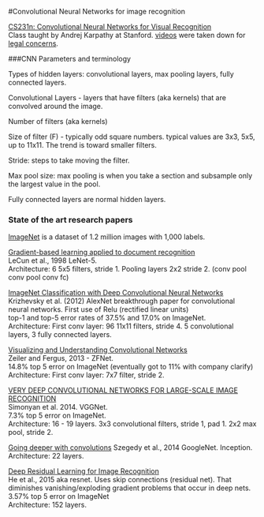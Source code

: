 #Convolutional Neural Networks for image recognition

[CS231n: Convolutional Neural Networks for Visual Recognition](http://cs231n.stanford.edu/syllabus.html)   
Class taught by Andrej Karpathy at Stanford. [videos](https://www.youtube.com/playlist?list=PLLvH2FwAQhnpj1WEB-jHmPuUeQ8mX-XXG) were taken down for [legal concerns](https://twitter.com/karpathy/status/727618058471112704?lang=en).   

###CNN Parameters and terminology

Types of hidden layers: convolutional layers, max pooling layers, fully connected layers.  

Convolutional Layers - layers that have filters (aka kernels) that are convolved around the image.  

Number of filters (aka kernels)

Size of filter (F) - typically odd square numbers. typical values are 3x3, 5x5, up to 11x11. The trend is toward smaller filters.  

Stride: steps to take moving the filter.

Max pool size: max pooling is when you take a section and subsample only the largest value in the pool.

Fully connected layers are normal hidden layers.  

### State of the art research papers
[ImageNet](http://www.image-net.org/) is a dataset of 1.2 million images with 1,000 labels.  

[Gradient-based learning applied to document recognition](http://yann.lecun.com/exdb/publis/pdf/lecun-98.pdf)  
LeCun et al., 1998 LeNet-5.  
Architecture: 6 5x5 filters, stride 1. Pooling layers 2x2 stride 2. (conv pool conv pool conv fc)  

[ImageNet Classification with Deep Convolutional Neural Networks](https://papers.nips.cc/paper/4824-imagenet-classification-with-deep-convolutional-neural-networks.pdf)  
Krizhevsky et al. (2012) AlexNet breakthrough paper for convolutional neural networks. First use of Relu (rectified linear units)  
top-1 and top-5 error rates of 37.5% and 17.0% on ImageNet.  
Architecture: First conv layer: 96 11x11 filters, stride 4. 5 convolutional layers, 3 fully connected layers.  

[Visualizing and Understanding Convolutional Networks](https://arxiv.org/pdf/1311.2901v3.pdf)  
Zeiler and Fergus, 2013 - ZFNet.  
14.8% top 5 error on ImageNet (eventually got to 11% with company clarify)  
Architecture: First conv layer: 7x7 filter, stride 2.  

[VERY DEEP CONVOLUTIONAL NETWORKS FOR LARGE-SCALE IMAGE RECOGNITION](https://arxiv.org/pdf/1409.1556.pdf)  
Simonyan et al. 2014.  VGGNet.  
7.3% top 5 error on ImageNet.   
Architecture: 16 - 19 layers. 3x3 convolutional filters, stride 1, pad 1. 2x2 max pool, stride 2.    

[Going deeper with convolutions](https://arxiv.org/pdf/1409.4842v1.pdf)
Szegedy et al., 2014  GoogleNet. Inception.  
Architecture: 22 layers.  

[Deep Residual Learning for Image Recognition](https://arxiv.org/pdf/1512.03385v1.pdf)  
He et al., 2015 aka resnet.  Uses skip connections (residual net). That diminishes vanishing/exploding gradient problems that occur in deep nets.  
3.57% top 5 error on ImageNet  
Architecture: 152 layers.
